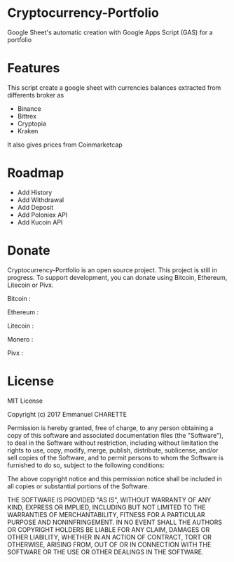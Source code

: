 # Cryptocurrency-Portfolio
Google Sheet's automatic creation with Google Apps Script (GAS) for a portfolio

Features
========
This script create a google sheet with currencies balances extracted from differents broker as
* Binance
* Bittrex
* Cryptopia
* Kraken

It also gives prices from Coinmarketcap

Roadmap
=======
* Add History
* Add Withdrawal
* Add Deposit
* Add Poloniex API
* Add Kucoin API

Donate
======
Cryptocurrency-Portfolio is an open source project. This project is still in progress. To support development, you can donate using Bitcoin, Ethereum, Litecoin or Pivx.

Bitcoin : 

Ethereum : 

Litecoin :

Monero :

Pivx :

License
=======

MIT License

Copyright (c) 2017 Emmanuel CHARETTE

Permission is hereby granted, free of charge, to any person obtaining a copy
of this software and associated documentation files (the "Software"), to deal
in the Software without restriction, including without limitation the rights
to use, copy, modify, merge, publish, distribute, sublicense, and/or sell
copies of the Software, and to permit persons to whom the Software is
furnished to do so, subject to the following conditions:

The above copyright notice and this permission notice shall be included in all
copies or substantial portions of the Software.

THE SOFTWARE IS PROVIDED "AS IS", WITHOUT WARRANTY OF ANY KIND, EXPRESS OR
IMPLIED, INCLUDING BUT NOT LIMITED TO THE WARRANTIES OF MERCHANTABILITY,
FITNESS FOR A PARTICULAR PURPOSE AND NONINFRINGEMENT. IN NO EVENT SHALL THE
AUTHORS OR COPYRIGHT HOLDERS BE LIABLE FOR ANY CLAIM, DAMAGES OR OTHER
LIABILITY, WHETHER IN AN ACTION OF CONTRACT, TORT OR OTHERWISE, ARISING FROM,
OUT OF OR IN CONNECTION WITH THE SOFTWARE OR THE USE OR OTHER DEALINGS IN THE
SOFTWARE.
